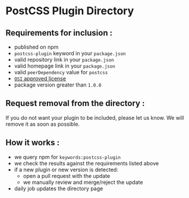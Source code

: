 # PostCSS Plugin Directory

## Requirements for inclusion :

- published on npm
- `postcss-plugin` keyword in your `package.json`
- valid repository link in your `package.json`
- valid homepage link in your `package.json`
- valid `peerDependency` value for `postcss`
- [`OSI` approved license](https://opensource.org/licenses/alphabetical)
- package version greater than `1.0.0`

## Request removal from the directory :

If you do not want your plugin to be included, please let us know.
We will remove it as soon as possible.

## How it works :

- we query npm for `keywords:postcss-plugin`
- we check the results against the requirements listed above
- if a new plugin or new version is detected:
  - open a pull request with the update
  - we manually review and merge/reject the update
- daily job updates the directory page
